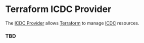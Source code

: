 # Terraform ICDC Provider

The [ICDC Provider](https://registry.terraform.io/providers/icdc-io/icdc/latest/docs) allows [Terraform](https://terraform.io) to manage [ICDC](https://icdc.io) resources.

### TBD


